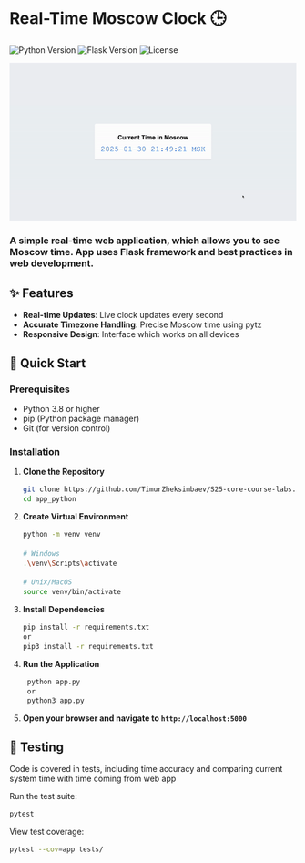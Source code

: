 # Real-Time Moscow Clock 🕒

![Python Version](https://img.shields.io/badge/python-3.8%2B-blue)
![Flask Version](https://img.shields.io/badge/flask-2.3.3-green)
![License](https://img.shields.io/badge/license-MIT-blue)


<!-- ![Alt text](image.png) -->

![Demo](time.gif)

### A simple real-time web application, which allows you to see Moscow time. App uses Flask framework and best practices in web development.

## ✨ Features
- **Real-time Updates**: Live clock updates every second
- **Accurate Timezone Handling**: Precise Moscow time using pytz
- **Responsive Design**: Interface which works on all devices

## 🚀 Quick Start

### Prerequisites

- Python 3.8 or higher
- pip (Python package manager)
- Git (for version control)

### Installation

1. **Clone the Repository**
   ```bash
   git clone https://github.com/TimurZheksimbaev/S25-core-course-labs.git
   cd app_python
   ```

2. **Create Virtual Environment**
   ```bash
   python -m venv venv
   
   # Windows
   .\venv\Scripts\activate
   
   # Unix/MacOS
   source venv/bin/activate
   ```

3. **Install Dependencies**
   ```bash
   pip install -r requirements.txt
   or 
   pip3 install -r requirements.txt
   ```

4. **Run the Application**
   ```bash
    python app.py
    or 
    python3 app.py
   ```

5. **Open your browser and navigate to `http://localhost:5000`**

## 🧪 Testing

Code is covered in tests, including time accuracy and comparing current system time with time coming from web app

Run the test suite:
```bash
pytest
```

View test coverage:
```bash
pytest --cov=app tests/
```